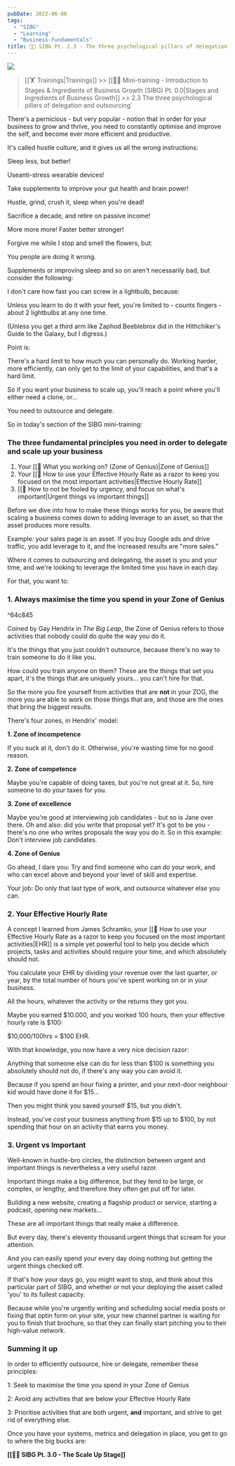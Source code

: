 ```yaml
---
pubDate: 2022-06-06
tags:
  - "SIBG"
  - "Learning"
  - "Business-Fundamentals"
title: 👨‍🎓 SIBG Pt. 2.3 - The three psychological pillars of delegation and outsourcing
---
```

![](Media/SalesFlowCoach.app_The-three-psychological-pillars-of-outsourcing-and-delegation_MartinStellar.jpg)

>[[🏋️ Trainings|Trainings]] >> [[👨‍🎓 Mini-training - Introduction to Stages & Ingredients of Business Growth (SIBG) Pt. 0.0|Stages and Ingredients of Business Growth]] >> 2.3 The three psychological pillars of delegation and outsourcing`

There's a pernicious - but very popular - notion that in order for your business to grow and thrive, you need to constantly optimise and improve the self, and become ever more efficient and productive.

It's called hustle culture, and it gives us all the wrong instructions:

Sleep less, but better!

Useanti-stress wearable devices!

Take supplements to improve your gut health and brain power!

Hustle, grind, crush it, sleep when you're dead!

Sacrifice a decade, and retire on passive income!

More more more! Faster better stronger!

Forgive me while I stop and smell the flowers, but:

You people are doing it wrong.

Supplements or improving sleep and so on aren't necessarily bad, but consider the following:

I don't care how fast you can screw in a lightbulb, because:

Unless you learn to do it with your feet, you're limited to  - counts fingers - about 2 lightbulbs at any one time.

(Unless you get a third arm like Zaphod Beeblebrox did in the Hithchiker's Guide to the Galaxy, but I digress.)

Point is:

There's a hard limit to how much you can personally do. Working harder, more efficiently, can only get to the limit of your capabilities, and that's a hard limit.

So if you want your business to scale up, you'll reach a point where you'll either need a clone, or...

You need to outsource and delegate.

So in today's section of the SIBG mini-training:

### The three fundamental principles you need in order to delegate and scale up your business

1. Your [[📄 What you working on? (Zone of Genius)|Zone of Genius]]
2. Your [[📄 How to use your Effective Hourly Rate as a razor to keep you focused on the most important activities|Effective Hourly Rate]]
3. [[📄 How to not be fooled by urgency, and focus on what's important|Urgent things vs important things]]

Before we dive into how to make these things works for you, be aware that scaling a business comes down to adding leverage to an asset, so that the asset produces more results.

Example: your sales page is an asset. If you buy Google ads and drive traffic, you add leverage to it, and the increased results are "more sales."

Where it comes to outsourcing and delegating, the asset is you and your time, and we're looking to leverage the limited time you have in each day.

For that, you want to:

### 1. Always maximise the time you spend in your Zone of Genius

^64c845

Coined by Gay Hendrix in *The Big Leap*, the Zone of Genius refers to those activities that nobody could do quite the way you do it.

It's the things that you just couldn't outsource, because there's no way to train someone to do it like you.

How could you train anyone on them? These are the things that set you apart, it's the things that are uniquely yours... you can't hire for that.

So the more you fire yourself from activities that are **not** in your ZOG, the more you are able to work on those things that are, and those are the ones that bring the biggest results.

There's four zones, in Hendrix' model:

**1. Zone of incompetence**

If you suck at it, don't do it. Otherwise, you're wasting time for no good reason.

**2. Zone of competence**

Maybe you're capable of doing taxes, but you're not great at it. So, hire someone to do your taxes for you.

**3. Zone of excellence**

Maybe you're good at interviewing job candidates - but so is Jane over there. Oh and also: did you write that proposal yet? It's got to be you - there's no one who writes proposals the way you do it. So in this example: Don't interview job candidates.

**4. Zone of Genius**

Go ahead, I dare you: Try and find someone who can do your work, and who can excel above and beyond your level of skill and expertise.

Your job: Do only that last type of work, and outsource whatever else you can.

### 2. Your Effective Hourly Rate
A concept I learned from James Schramko, your [[📄 How to use your Effective Hourly Rate as a razor to keep you focused on the most important activities|EHR]] is a simple yet powerful tool to help you decide which projects, tasks and activities should require your time, and which absolutely should not.

You calculate your EHR by dividing your revenue over the last quarter, or year, by the total number of hours you've spent working on or in your business.

All the hours, whatever the activity or the returns they got you.

Maybe you earned $10.000, and you worked 100 hours, then your effective hourly rate is $100:

$10,000/100hrs = $100 EHR.

With that knowledge, you now have a very nice decision razor:

Anything that someone else can do for less than $100 is something you absolutely should not do, if there's any way you can avoid it.

Because if you spend an hour fixing a printer, and your next-door neighbour kid would have done it for $15...

Then you might think you saved yourself $15, but you didn't.

Instead, you've *cost* your business anything from $15 up to $100, by not spending that hour on an activity that earns you money.

### 3. Urgent vs Important

Well-known in hustle-bro circles, the distinction between urgent and important things is nevertheless a very useful razor.

Important things make a big difference, but they tend to be large, or complex, or lengthy, and therefore they often get put off for later.

Building a new website, creating a flagship product or service, starting a podcast, opening new markets...

These are all important things that really make a difference.

But every day, there's eleventy thousand urgent things that scream for your attention.

And you can easily spend your every day doing nothing but getting the urgent things checked off.

If that's how your days go, you might want to stop, and think about this particular part of SIBG, and whether or not your deploying the asset called 'you' to its fullest capacity.

Because while you're urgently writing and scheduling social media posts or fixing that optin form on your site, your new channel partner is waiting for you to finish that brochure, so that they can finally start pitching you to their high-value network.

### Summing it up

In order to efficiently outsource, hire or delegate, remember these principles:

1: Seek to maximise the time you spend in your Zone of Genius

2: Avoid any activities that are below your Effective Hourly Rate

3: Prioritise activities that are both urgent, **and** important, and strive to get rid of everything else.

Once you have your systems, metrics and delegation in place, you get to go to where the big bucks are:

**[[👨‍🎓 SIBG Pt. 3.0 - The Scale Up Stage]]**

<!--, but there's one more lesson to learn:

While the 3 stages each have their three ingredients, there are many cases where you can improve things quickly, by borrowing from the "wrong stage."

And that's what we'll dive into tomorrow...

So draw a matrix, and start listing the activities you spend your time on.

How to make this all work:

1: Grab a spreadsheet
2: In column A, start listing all the activities that you work on, thorughout your days. From sales calls to coaching sessions to filing paperwork: braindump All The Things that you do.
3: In column B, rank each -->



<br />


